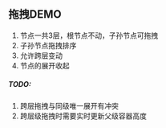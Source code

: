 ## 拖拽DEMO

1. 节点一共3层，根节点不动，子孙节点可拖拽
2. 子孙节点拖拽排序
3. 允许跨层变动
4. 节点的展开收起

##### TODO:

1. 跨层拖拽与同级唯一展开有冲突
2. 跨层级拖拽时需要实时更新父级容器高度